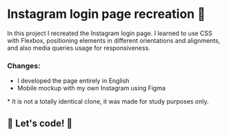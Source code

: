 # Instagram login page recreation 📸

In this project I recreated the Instagram login page.
I learned to use CSS with Flexbox, positioning elements in different orientations and alignments, and also media queries usage for responsiveness.

### Changes:

* I developed the page entirely in English
* Mobile mockup with my own Instagram using Figma


\* It is not a totally identical clone, it was made for study purposes only.


## 🚀 Let's code! 🚀
